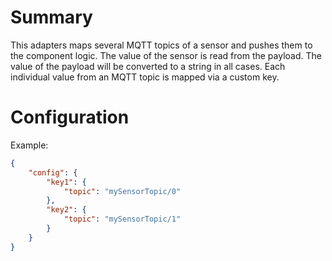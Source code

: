# Summary
This adapters maps several MQTT topics of a sensor and pushes them to the component logic. The value of the sensor is read from the payload. The value of the payload will be converted to a string in all cases.
Each individual value from an MQTT topic is mapped via a custom key.

# Configuration

Example:

```json
{
    "config": {
        "key1": {
            "topic": "mySensorTopic/0"
        },
        "key2": {
            "topic": "mySensorTopic/1"
        }
    }
}
```